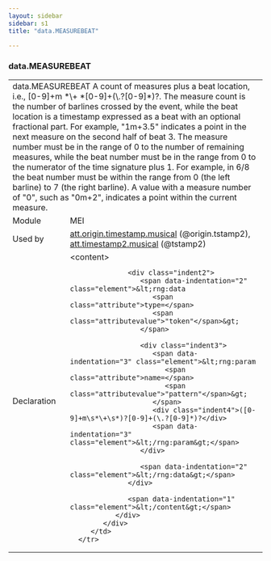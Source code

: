 ```yaml
---
layout: sidebar
sidebar: s1
title: "data.MEASUREBEAT"

---
```


<div class="macroSpec">
   <h3 id="data.MEASUREBEAT">data.MEASUREBEAT</h3>
   <table class="wovenodd">
      <tr>
         <td colspan="2" class="wovenodd-col2">
            <span class="label">data.MEASUREBEAT</span> A count of measures plus a beat location, i.e., [0-9]+m *\+ *[0-9]+(\.?[0-9]*)?.
            The
            measure count is the number of barlines crossed by the event, while the beat location
            is a
            timestamp expressed as a beat with an optional fractional part. For example, "1m+3.5"
            indicates a point in the next measure on the second half of beat 3. The measure number
            must
            be in the range of 0 to the number of remaining measures, while the beat number must
            be in
            the range from 0 to the numerator of the time signature plus 1. For example, in 6/8
            the beat
            number must be within the range from 0 (the left barline) to 7 (the right barline).
            A value
            with a measure number of "0", such as "0m+2", indicates a point within the current
            measure.
         </td>
      </tr>
      <tr>
         <td class="wovenodd-col1">
            <span class="label" lang="en">Module</span>
         </td>
         <td class="wovenodd-col2">MEI</td>
      </tr>
      <tr>
         <td class="wovenodd-col1">
            <span class="label" lang="en">Used by</span>
         </td>
         <td class="wovenodd-col2">
            <div class="parent">
               <a class="link_odd_classSpec" href="/v3/att.origin.timestamp.musical">att.origin.timestamp.musical</a> (@origin.tstamp2), 
               <a class="link_odd_classSpec" href="/v3/att.timestamp2.musical">att.timestamp2.musical</a> (@tstamp2)
            </div>
         </td>
      </tr>
      <tr>
         <td class="wovenodd-col1">
            <span class="label" lang="en">Declaration</span>
         </td>
         <td class="wovenodd-col2">
            <div xml:space="preserve" class="pre">
               <div class="indent1">
                  <span data-indentation="1" class="element">&lt;content&gt;</span>
                  
                  <div class="indent2">
                     <span data-indentation="2" class="element">&lt;rng:data 
                        <span class="attribute">type=</span>
                        <span class="attributevalue">"token"</span>&gt;
                     </span>
                     
                     <div class="indent3">
                        <span data-indentation="3" class="element">&lt;rng:param 
                           <span class="attribute">name=</span>
                           <span class="attributevalue">"pattern"</span>&gt;
                        </span>
                        <div class="indent4">([0-9]+m\s*\+\s*)?[0-9]+(\.?[0-9]*)?</div>
                        <span data-indentation="3" class="element">&lt;/rng:param&gt;</span>
                     </div>
                     
                     <span data-indentation="2" class="element">&lt;/rng:data&gt;</span>
                  </div>
                  
                  <span data-indentation="1" class="element">&lt;/content&gt;</span>
               </div>
            </div>
         </td>
      </tr>
   </table>
</div>